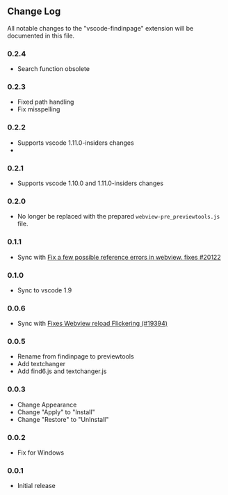## Change Log
All notable changes to the "vscode-findinpage" extension will be documented in this file.

### 0.2.4

- Search function obsolete

### 0.2.3

- Fixed path handling
- Fix misspelling

### 0.2.2

- Supports vscode 1.11.0-insiders changes
- 
### 0.2.1

- Supports vscode 1.10.0 and 1.11.0-insiders changes 

### 0.2.0 

- No longer be replaced with the prepared `webview-pre_previewtools.js` file.

### 0.1.1

- Sync with [Fix a few possible reference errors in webview. fixes #20122](https://github.com/Microsoft/vscode/commit/4e745c2a747eaffa379417f23c2f8bf86c51d278)

### 0.1.0

- Sync to vscode 1.9

### 0.0.6 

- Sync with [Fixes Webview reload Flickering (#19394)](https://github.com/Microsoft/vscode/commit/6fe2bae3b5b86daf97bb923386a0c960d703f64c)

### 0.0.5 

- Rename from findinpage to previewtools
- Add textchanger
- Add find6.js and textchanger.js

### 0.0.3

- Change Appearance
- Change "Apply" to "Install"
- Change "Restore" to "UnInstall"

### 0.0.2

- Fix for Windows

### 0.0.1

- Initial release

